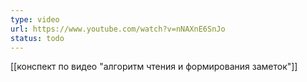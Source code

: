 ```yaml
---
type: video
url: https://www.youtube.com/watch?v=nNAXnE6SnJo
status: todo
---
```

[[конспект по видео "алгоритм чтения и формирования заметок"]] 
